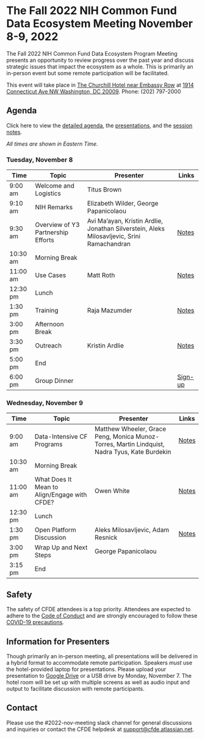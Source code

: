 # The Fall 2022 NIH Common Fund Data Ecosystem Meeting November 8-9, 2022 

The Fall 2022 NIH Common Fund Data Ecosystem Program Meeting presents an opportunity to review progress 
over the past year and discuss strategic issues that impact the ecosystem as a whole. This is primarily an in-person event but some remote participation will be facilitated.

This event will take place in [The Churchill Hotel near Embassy Row](https://www.thechurchillhotel.com/) at [1914 Connecticut Ave NW Washington, DC 20009](https://goo.gl/maps/BSnXpTTY1WTpbg188). Phone: (202) 797-2000

## Agenda

Click here to view the [detailed agenda](https://drive.google.com/file/d/152EfG4TS4zfhdn81P4JNY5IkWuy1HYIV/view?usp=share_link), the [presentations](https://drive.google.com/drive/folders/1voSQgeraQWCMPc6R_YjlSfhYtC71Cl4t?usp=share_link), and the [session notes](https://drive.google.com/drive/folders/1AkzYrWWTh8brSLF4vS_APBwFXKH_HLO7?usp=share_link). 

_All times are shown in Eastern Time._

### Tuesday, November 8

| Time | Topic | Presenter | Links |
| --- | --- | --- | --- |
| 9:00 am | Welcome and Logistics | Titus Brown | |
| 9:10 am | NIH Remarks | Elizabeth Wilder, George Papanicolaou | |
| 9:30 am | Overview of Y3 Partnership Efforts | Avi Ma’ayan, Kristin Ardlie, Jonathan Silverstein, Aleks Milosavljevic, Srini Ramachandran | [Notes](https://docs.google.com/document/d/1HGAC3fmTugRA0fLD-GMCNVUQwvh5_etdiZ7fBq4ccJQ/edit?usp=share_link) |
| 10:30 am | Morning Break | |
| 11:00 am | Use Cases | Matt Roth |[Notes](https://docs.google.com/document/d/1pPa4jWUQnnmZOUjNtXZzJXjYSbNH70ZY0eC4QypHvgM/edit?usp=share_link) |
| 12:30 pm | Lunch | | |
| 1:30 pm | Training | Raja Mazumder | [Notes](https://docs.google.com/document/d/1_dhBxxyeZ9NAsxyO-Xo-vGB3N7L5K8QpyzGwVFswc2s/edit?usp=share_link) |
| 3:00 pm | Afternoon Break | | |
| 3:30 pm | Outreach | Kristin Ardlie | [Notes](https://docs.google.com/document/d/1zbzzgCKRfDIXu3mw0kL5WONZu4Wt5eLRRQnRcuajBKM/edit?usp=share_link) |
| 5:00 pm | End | |
| 6:00 pm | Group Dinner | | [Sign-up](https://forms.gle/eg56LViZkUfBWvXv7)| 

### Wednesday, November 9

| Time | Topic | Presenter | Links |
| --- | --- | --- | --- |
| 9:00 am | Data-Intensive CF Programs | Matthew Wheeler, Grace Peng, Monica Munoz-Torres, Martin Lindquist, Nadra Tyus, Kate Burdekin | [Notes](https://docs.google.com/document/d/1WxNf17fXR_Lz9EdC7AkEH9QhkKmX-mR9nuY1aOekUnU/edit?usp=share_link)
| 10:30 am | Morning Break | | |
| 11:00 am | What Does It Mean to Align/Engage with CFDE? | Owen White | [Notes](https://docs.google.com/document/d/15kA45_KljzfDYDS46sm4AMHZUx202uGqq7H4ANUy9u4/edit?usp=share_link) |
| 12:30 pm | Lunch | | |
| 1:30 pm | Open Platform Discussion | Aleks Milosavljevic,  Adam Resnick | [Notes](https://docs.google.com/document/d/1HGAC3fmTugRA0fLD-GMCNVUQwvh5_etdiZ7fBq4ccJQ/edit?usp=sharing) |
| 3:00 pm | Wrap Up and Next Steps | George Papanicolaou | |
| 3:15 pm | End | | |

## Safety

The safety of CFDE attendees is a top priority. Attendees are expected to adhere to the [Code of Conduct](https://nih-cfde.github.io/2022-nov-meeting/CODEOFCONDUCT/) and are strongly encouraged to follow these [COVID-19 precautions](https://nih-cfde.github.io/2022-nov-meeting/COVID/). 

## Information for Presenters

Though primarily an in-person meeting, all presentations will be delivered in a hybrid format to accommodate remote participation. Speakers _must_ use the hotel-provided laptop for presentations. Please upload your presentation to [Google Drive](https://drive.google.com/drive/folders/1voSQgeraQWCMPc6R_YjlSfhYtC71Cl4t) or a USB drive by Monday, November 7. The hotel room will be set up with multiple screens as well as audio input and output to facilitate discussion with remote participants. 

## Contact

Please use the #2022-nov-meeting slack channel for general discussions and inquiries or contact the CFDE helpdesk at [support@cfde.atlassian.net](mailto:support@cfde.atlassian.net). 
